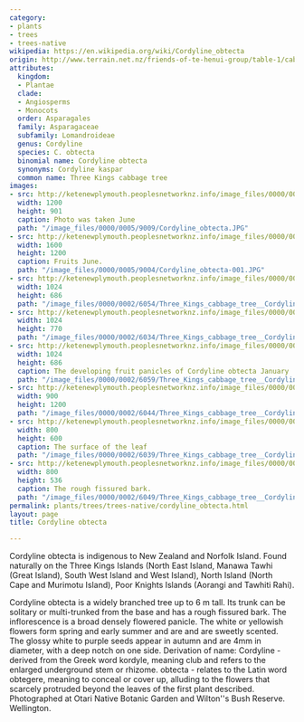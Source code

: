 ```yaml
---
category:
- plants
- trees
- trees-native
wikipedia: https://en.wikipedia.org/wiki/Cordyline_obtecta
origin: http://www.terrain.net.nz/friends-of-te-henui-group/table-1/cabbage-tree-three-kings-cordyline-obtecta.html
attributes:
  kingdom:
  - Plantae
  clade:
  - Angiosperms
  - Monocots
  order: Asparagales
  family: Asparagaceae
  subfamily: Lomandroideae
  genus: Cordyline
  species: C. obtecta
  binomial name: Cordyline obtecta
  synonyms: Cordyline kaspar
  common name: Three Kings cabbage tree
images:
- src: http://ketenewplymouth.peoplesnetworknz.info/image_files/0000/0005/9009/Cordyline_obtecta.JPG
  width: 1200
  height: 901
  caption: Photo was taken June
  path: "/image_files/0000/0005/9009/Cordyline_obtecta.JPG"
- src: http://ketenewplymouth.peoplesnetworknz.info/image_files/0000/0005/9004/Cordyline_obtecta-001.JPG
  width: 1600
  height: 1200
  caption: Fruits June.
  path: "/image_files/0000/0005/9004/Cordyline_obtecta-001.JPG"
- src: http://ketenewplymouth.peoplesnetworknz.info/image_files/0000/0002/6054/Three_Kings_cabbage_tree__Cordyline_obtecta-011.JPG
  width: 1024
  height: 686
  path: "/image_files/0000/0002/6054/Three_Kings_cabbage_tree__Cordyline_obtecta-011.JPG"
- src: http://ketenewplymouth.peoplesnetworknz.info/image_files/0000/0002/6034/Three_Kings_cabbage_tree__Cordyline_obtecta-001.JPG
  width: 1024
  height: 770
  path: "/image_files/0000/0002/6034/Three_Kings_cabbage_tree__Cordyline_obtecta-001.JPG"
- src: http://ketenewplymouth.peoplesnetworknz.info/image_files/0000/0002/6059/Three_Kings_cabbage_tree__Cordyline_obtecta-012.JPG
  width: 1024
  height: 686
  caption: The developing fruit panicles of Cordyline obtecta January
  path: "/image_files/0000/0002/6059/Three_Kings_cabbage_tree__Cordyline_obtecta-012.JPG"
- src: http://ketenewplymouth.peoplesnetworknz.info/image_files/0000/0002/6044/Three_Kings_cabbage_tree__Cordyline_obtecta-006.JPG
  width: 900
  height: 1200
  path: "/image_files/0000/0002/6044/Three_Kings_cabbage_tree__Cordyline_obtecta-006.JPG"
- src: http://ketenewplymouth.peoplesnetworknz.info/image_files/0000/0002/6039/Three_Kings_cabbage_tree__Cordyline_obtecta-005.JPG
  width: 800
  height: 600
  caption: The surface of the leaf
  path: "/image_files/0000/0002/6039/Three_Kings_cabbage_tree__Cordyline_obtecta-005.JPG"
- src: http://ketenewplymouth.peoplesnetworknz.info/image_files/0000/0002/6049/Three_Kings_cabbage_tree__Cordyline_obtecta-008.JPG
  width: 800
  height: 536
  caption: The rough fissured bark.
  path: "/image_files/0000/0002/6049/Three_Kings_cabbage_tree__Cordyline_obtecta-008.JPG"
permalink: plants/trees/trees-native/cordyline_obtecta.html
layout: page
title: Cordyline obtecta

---
```

Cordyline obtecta is indigenous to New Zealand and Norfolk Island. Found naturally on the Three Kings Islands (North East Island, Manawa Tawhi (Great Island), South West Island and West Island), North Island (North Cape and Murimotu Island), Poor Knights Islands (Aorangi and Tawhiti Rahi). 

Cordyline obtecta is a widely branched tree up to 6 m tall. Its trunk can be solitary or multi-trunked from the base and has a rough fissured bark. The inflorescence is a broad densely flowered panicle. The white or yellowish flowers form spring and early summer and are and are sweetly scented. The glossy white to purple seeds appear in autumn and are 4mm  in diameter, with a deep notch on one side.
Derivation of name: 
Cordyline - derived from the Greek word kordyle, meaning club and refers to the enlarged underground stem or rhizome.
obtecta - relates to the Latin word obtegere, meaning to conceal or cover up, alluding to the flowers that scarcely protruded beyond the leaves of the first plant described.
Photographed at Otari Native Botanic Garden and Wilton''s Bush Reserve. Wellington.
